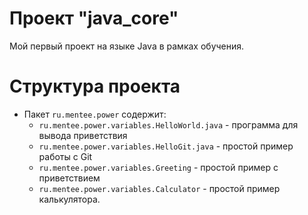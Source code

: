 # Проект "java_core"

Мой первый проект на языке Java в рамках обучения.


#
# Структура проекта

- Пакет `ru.mentee.power` содержит:
    - `ru.mentee.power.variables.HelloWorld.java` - программа для вывода приветствия
    - `ru.mentee.power.variables.HelloGit.java` - простой пример работы с Git
    - `ru.mentee.power.variables.Greeting` - простой пример с приветствием
    - `ru.mentee.power.variables.Calculator` - простой пример калькулятора.
  
